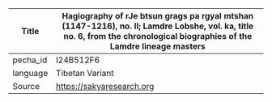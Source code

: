 |Title | Hagiography of rJe btsun grags pa rgyal mtshan (1147-1216), no. II; Lamdre Lobshe, vol. ka, title no. 6, from the chronological biographies of the Lamdre lineage masters 
| --- | --- 
|pecha_id | I24B512F6
|language | Tibetan Variant
|Source | https://sakyaresearch.org